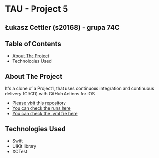 # TAU - Project 5

 ## Łukasz Cettler (s20168) - grupa 74C

<!-- TABLE OF CONTENTS -->
## Table of Contents

* [About The Project](#about-the-project)
* [Technologies Used](#technologies-used)

<!-- ABOUT THE PROJECT -->
## About The Project

It's a clone of a Project1, that uses continuous integration and continuous delivery (CI/CD) with GitHub Actions for iOS.

* [Please visit this repository](https://github.com/lukaszcettler/Project1)<br/>
* [You can check the runs here](https://github.com/lukaszcettler/Project1/actions)<br/>
* [You can check the .yml file here](https://github.com/lukaszcettler/Project1/tree/master/.github/workflows)

## Technologies Used

* Swift
* UIKit library
* XCTest
